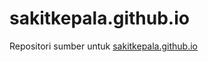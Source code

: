 # sakitkepala.github.io

Repositori sumber untuk [sakitkepala.github.io](https://sakitkepala.github.io)
